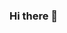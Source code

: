 ### Hi there 👋

<!--
**JohnBhatt/JohnBhatt** is a ✨ _special_ ✨ repository because its `README.md` (this file) appears on your GitHub profile.

Here are some ideas to get you started:

- 🔭 I’m currently working on ...A CMS based on ASP.NET WebForms.
- 🌱 I’m currently learning ...Python/Java
- 👯 I’m looking to collaborate on ...
- 🤔 I’m looking for help with ...Blog - DotNet.Guide
- 💬 Ask me about ...
- 📫 How to reach me: ...@JohnBhatt
- 😄 Pronouns: ...
- ⚡ Fun fact: ...
-->
